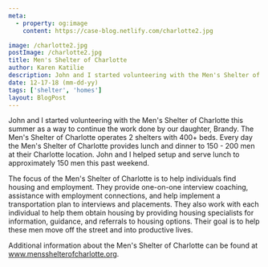 ```yaml
---
meta:
  - property: og:image
    content: https://case-blog.netlify.com/charlotte2.jpg

image: /charlotte2.jpg
postImage: /charlotte2.jpg
title: Men's Shelter of Charlotte
author: Karen Katilie
description: John and I started volunteering with the Men's Shelter of Charlotte this summer as a way to continue the work done by our daughter, Brandy.
date: 12-17-18 (mm-dd-yy)
tags: ['shelter', 'homes']
layout: BlogPost
---
```


John and I started volunteering with the Men's Shelter of Charlotte this summer as a way to continue the work done by our daughter, Brandy. The Men's Shelter of Charlotte operates 2 shelters with 400+ beds. Every day the Men's Shelter of Charlotte provides lunch and dinner to 150 - 200 men at their Charlotte location. John and I helped setup and serve lunch to approximately 150 men this past weekend.

The focus of the Men's Shelter of Charlotte is to help individuals find housing and employment. They provide one-on-one interview coaching, assistance with employment connections, and help implement a transportation plan to interviews and placements. They also work with each individual to help them obtain housing by providing housing specialists for information, guidance, and referrals to housing options. Their goal is to help these men move off the street and into productive lives.

Additional information about the Men's Shelter of Charlotte can be found at <a href="https://www.mensshelterofcharlotte.org">www.mensshelterofcharlotte.org</a>.

